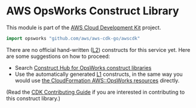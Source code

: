 # AWS OpsWorks Construct Library

This module is part of the [AWS Cloud Development Kit](https://github.com/aws/aws-cdk) project.

```go
import opsworks "github.com/aws/aws-cdk-go/awscdk"
```

<!--BEGIN CFNONLY DISCLAIMER-->

There are no official hand-written ([L2](https://docs.aws.amazon.com/cdk/latest/guide/constructs.html#constructs_lib)) constructs for this service yet. Here are some suggestions on how to proceed:

* Search [Construct Hub for OpsWorks construct libraries](https://constructs.dev/search?q=opsworks)
* Use the automatically generated [L1](https://docs.aws.amazon.com/cdk/latest/guide/constructs.html#constructs_l1_using) constructs, in the same way you would use [the CloudFormation AWS::OpsWorks resources](https://docs.aws.amazon.com/AWSCloudFormation/latest/UserGuide/AWS_OpsWorks.html) directly.

(Read the [CDK Contributing Guide](https://github.com/aws/aws-cdk/blob/master/CONTRIBUTING.md) if you are interested in contributing to this construct library.)

<!--END CFNONLY DISCLAIMER-->
